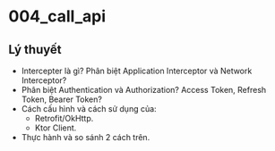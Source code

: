 # 004_call_api

## Lý thuyết

- Intercepter là gì? Phân biệt Application Interceptor và Network Interceptor?
- Phân biệt Authentication và Authorization? Access Token, Refresh Token, Bearer Token?
- Cách cấu hình và cách sử dụng của:
  - Retrofit/OkHttp.
  - Ktor Client.
- Thực hành và so sánh 2 cách trên.
  